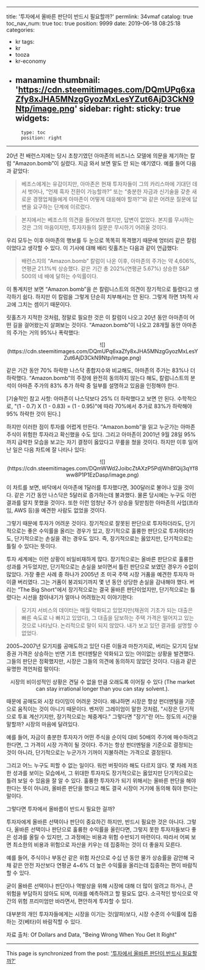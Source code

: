 
---
title: '투자에서 올바른 판단이 반드시 필요할까?'
permlink: 34vmaf
catalog: true
toc_nav_num: true
toc: true
position: 9999
date: 2019-06-18 08:25:18
categories:
- kr
tags:
- kr
- tooza
- kr-economy
- manamine
thumbnail: 'https://cdn.steemitimages.com/DQmUPq6xaZfy8xJHA5MNzgGyozMxLesYZut6AjD3CkN9Ntp/image.png'
sidebar:
    right:
        sticky: true
widgets:
    -
        type: toc
        position: right
---


20년 전 배런스지에는 당시 초창기였던 아마존의 비즈니스 모델에 의문을 제기하는 칼럼 “Amazon.bomb”이 실렸다. 지금 와서 보면 말도 안 되는 얘기였다. 예를 들어 다음과 같았다:

>베조스에게는 유감이지만, 아마존은 현재 투자자들이 그의 카리스마에 기대던 데서 벗어나, “언제 흑자 전환이 가능할까?” 또는 “충분한 자금과 신기술을 갖춘 새로운 경쟁업체들에게 아마존이 어떻게 대응해야 할까?”와 같은 어려운 질문에 답변을 요구하는 단계에 이르렀다. ​

>본지에서는 베조스의 의견을 들어보려 했지만, 답변이 없었다. 본지를 무시하는 것은 그의 마음이지만, 투자자들의 질문은 무시하기 어려울 것이다. 

우리 모두는 이후 아마존의 행보를 두 눈으로 똑똑히 목격했기 때문에 엉터리 같은 칼럼이었다고 생각할 수 있다. 이 기사에 대해 배리 릿홀츠는 다음과 같이 언급했다:

>배런스지의 “Amazon.bomb” 칼럼이 나온 이후, 아마존의 주가는 약 4,606%, 연평균 21.1%씩 상승했다. 같은 기간 총 202%(연평균 5.67%) 상승한 S&P 500의 네 배에 달하는 수익률이다.

이 통계치만 보면 “Amazon.bomb”을 쓴 칼럼니스트의 의견이 장기적으로 틀렸다고 생각하기 쉽다. 하지만 이 칼럼을 그렇게 단순히 치부해서는 안 된다. 그렇게 하면 1차적 사고에 그치는 셈이기 때문이다.​

릿홀츠가 지적한 것처럼, 정말로 필요한 것은 이 칼럼이 나오고 20년 동안 아마존이 어떤 길을 걸어왔는지 살펴보는 것이다. “Amazon.bomb”이 나오고 28개월 동안 아마존의 주가는 거의 95%나 폭락했다:

<center>
![](https://cdn.steemitimages.com/DQmUPq6xaZfy8xJHA5MNzgGyozMxLesYZut6AjD3CkN9Ntp/image.png)
</center>

같은 기간 동안 70% 하락한 나스닥 종합지수와 비교해도, 아마존의 주가는 83%나 더 하락했다. “Amazon.bomb”의 주장에 완전히 동의하지 않는다 해도, 칼럼니스트의 분석이 아마존 주가의 83% 추가 하락 중 일부를 설명하고 있음을 인정해야 한다.​

[기술적인 참고 사항: 아마존이 나스닥보다 25% 더 하락했다고 보면 안 된다. 수학적으로, "(1 - 0.7) X (1 - 0.83) = (1 - 0.95)"에 따라 70%에서 추가로 83%가 하락해야 95% 하락한 것이 된다.]​

하지만 이러한 점이 투자를 어렵게 만든다. “Amazon.bomb”을 읽고 누군가는 아마존 주식이 위험한 투자라고 확신했을 수도 있다. 그리고 아마존이 2001년 9월 28일 95%까지 급락한 모습을 보고는 자기 결정이 옳았다고 무릎을 쳤을 것이다. 하지만 이후 일어난 일은 다음 차트에 잘 나타나 있다:

<center>
![](https://cdn.steemitimages.com/DQmWWd2JoibcZtAXzP5PdjWhBfQij3qYf8ww8P1P1EzDasp/image.png)
</center>

이 차트를 보면, 바닥에서 아마존에 1달러를 투자했다면, 300달러로 불어나 있을 것이다. 같은 기간 동안 나스닥은 5달러로 증가하는데 불과했다. 물론 당시에는 누구도 이런 결과를 알지 못했을 것이다. 또한 이런 엄청난 주가 상승을 뒷받침한 아마존의 사업(프라임, AWS 등)을 예견한 사람도 없었을 것이다.​

그렇기 때문에 투자가 어려운 것이다. 장기적으로 잘못된 판단으로 투자하더라도, 단기적으로는 좋은 수익률을 올리는 경우가 있고, 장기적으로 훌륭한 판단으로 투자하더라도, 단기적으로는 손실을 겪는 경우도 있다. 즉, 장기적으로는 옳았지만, 단기적으로는 틀릴 수 있다는 뜻이다.​

투자 세계에는 이런 상황이 비일비재하게 많다. 장기적으로는 올바른 판단으로 훌륭한 성과를 거두었지만, 단기적으로는 손실을 보이면서 틀린 판단으로 보였던 경우가 수없이 많았다. 가장 좋은 사례 중 하나가 2005년 초 미국 주택 시장 거품을 예견한 투자자 마이클 버리였다. 그는 거품이 붕괴되기까지 몇 년 동안 상당한 손실을 감내해야 했다. 버리는 “The Big Short”에서 장기적으로는 결국 올바른 판단이었지만, 단기적으로는 틀렸다는 시선을 참아내기가 얼마나 어려웠는지 이야기한다:

>모기지 서비스의 데이터는 매월 악화되고 있었지만(채권의 기초가 되는 대출은 빠른 속도로 나 빠지고 있었다), 그 대출을 담보하는 주택 가격은 떨어지고 있는 것으로 나타났다. 논리적으로 말이 되지 않았다. 내가 보고 있던 결과를 설명할 수 없었다.

2005~2007년 모기지를 공매도하고 있던 다른 이들과 마찬가지로, 버리는 모기지 담보 증권 가격은 상승하는 반면 기초 펀더멘탈은 악화되고 있는 어이없는 상황을 발견했다. 그들의 판단은 정확했지만, 시장은 그들의 의견에 동의하지 않았던 것이다. 다음과 같은 유명한 격언처럼 말이다:

<center>
시장의 비이성적인 상황은 견딜 수 없을 만큼 오래도록 이어질 수 있다
(The market can stay irrational longer than you can stay solvent.).
</center>

때문에 공매도와 시장 타이밍이 어려운 것이다. 왜냐하면 시장은 항상 펀더멘털을 기준으로 움직이는 것이 아니기 때문이다. 벤저민 그레이엄이 말한 것처럼, "시장은 단기적으로 투표 계산기지만, 장기적으로는 체중계다." 그렇다면 "장기"란 어느 정도의 시간을 말할까? 시장의 마음에 달려있다.​

예를 들어, 자금이 충분한 투자자가 어떤 주식을 순이익 대비 50배의 주가에 매수하려고 한다면, 그 가격이 시장 가격이 될 것이다. 주가는 항상 펀더멘털을 기준으로 결정되는 것이 아니라, 단기적으로는 누군가가 기꺼이 지불하려는 가격으로 결정된다.​

그리고 어느 누구도 피할 수 없는 일이다. 워런 버핏이라 해도 다르지 않다. 몇 차례 저조한 성과를 보이는 모습에서, 그 위대한 투자자도 장기적으로는 옳았지만 단기적으로는 틀려 보일 수 있음을 잘 알 수 있다. 훌륭한 투자자가 되기 위해서는 올바른 판단을 해야 한다는 뜻이 아니라, 올바른 판단을 했다고 해도 결국 시장이 거기에 동의해 줘야 한다는 말이다.​

그렇다면 투자에서 올바름이 반드시 필요한 걸까?​

투자자에게 올바른 선택이나 판단이 중요하긴 하지만, 반드시 필요한 것은 아니다. 그렇다, 올바른 선택이나 판단으로 훌륭한 수익률을 올린다면, 그렇지 못한 투자자들보다 좋은 성과를 올릴 수 있지만, 그 과정에는 비용과 위험 수반되기 마련이다. 따라서 어찌 보면 최소한의 비용과 위험으로 자산을 키우는 데 집중하는 것이 더 좋을지 모른다.​

예를 들어, 주식이나 부동산 같은 위험 자산으로 수십 년 동안 물가 상승률을 감안해 국채 같은 안전 자산보다 연평균 4~6% 더 높은 수익률을 올리는데 집중하는 편이 바람직할 수 있다.​

굳이 올바른 선택이나 판단이나 역발상을 위해 시장에 대해 더 많이 알려고 하거나, 큰 위험을 부담하지 않아도 되며, 미래를 예측하려고 할 필요도 없다. 소극적인 방식으로 약간의 위험 프리미엄만 바라면서, 편안하게 투자할 수 있다.​

대부분의 개인 투자자들에게는 시장을 이기는 것(알파)보다, 시장 수준의 수익률에 집중하는 것(베타)이 바람직할 수 있다.​

자료 출처: Of Dollars and Data, "Being Wrong When You Get It Right"

- - -

This page is synchronized from the post: ['투자에서 올바른 판단이 반드시 필요할까?'](https://steemit.com/@pius.pius/34vmaf)

